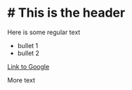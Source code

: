 # # This is the header

Here is some regular text

* bullet 1
* bullet 2

[Link to Google](http://www.google.com)

More text